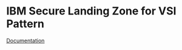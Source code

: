 # IBM Secure Landing Zone for VSI Pattern

[Documentation](https://github.ibm.com/slz-v2-poc/slzone-toolchain/tree/doc)
